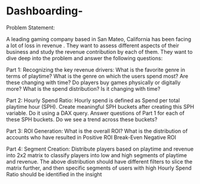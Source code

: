 # Dashboarding-

Problem Statement:

A leading gaming company based in San Mateo, California has been facing a lot of loss in revenue . They want to assess different aspects of their business and study the revenue contribution by each of them. They want to dive deep into the problem and answer the following questions:

Part 1: Recognizing the key revenue drivers:
What is the favorite genre in terms of playtime? What is the genre on which the users spend most?  Are these changing with time?
Do players buy games physically or digitally more? What is the spend distribution? Is it changing with time?

Part 2: Hourly Spend Ratio:
Hourly spend is defined as Spend per total playtime hour (SPH). Create meaningful SPH buckets after creating this SPH variable. Do it using a DAX query.
Answer questions of Part 1  for each of these SPH buckets. Do we see a trend across these buckets?

Part 3: ROI Generation:
What is the overall ROI?
What is the distribution of accounts who have resulted in
Positive ROI
Break-Even
Negative ROI

Part 4: Segment Creation:
Distribute players based on playtime and revenue into 2x2 matrix to classify players into low and high segments of playtime and revenue.
The above distribution should have different filters to slice the matrix further, and then specific segments of users with high Hourly Spend Ratio should be identified in the insight
